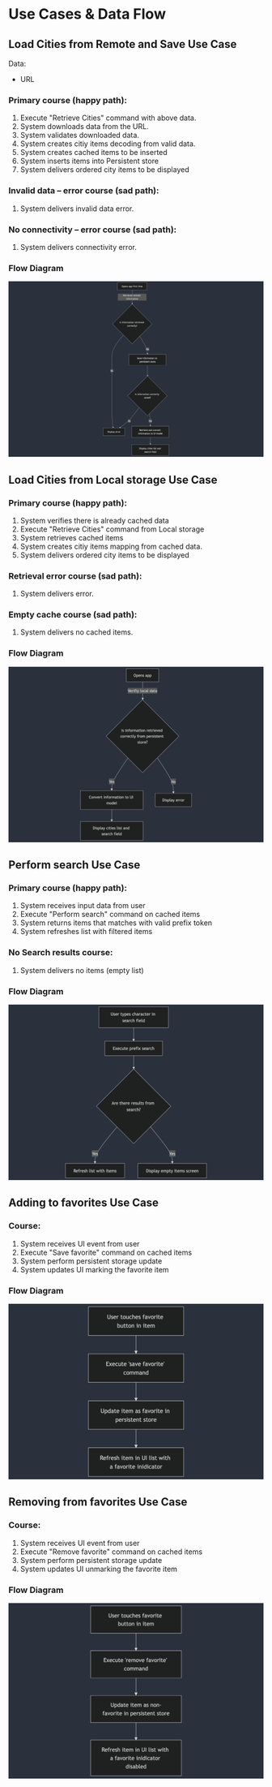 # Use Cases & Data Flow

## Load Cities from Remote and Save Use Case
Data:
-   URL

### Primary course (happy path):

1. Execute "Retrieve Cities" command with above data.
2. System downloads data from the URL.
3. System validates downloaded data.
4. System creates citiy items decoding from valid data.
5. System creates cached items to be inserted
6. System inserts items into Persistent store
7. System delivers ordered city items to be displayed

### Invalid data – error course (sad path):

1.  System delivers invalid data error.

### No connectivity – error course (sad path):

1.  System delivers connectivity error.

### Flow Diagram

![image](assets/LoadCitiesFromRemoteAndSaveUseCaseFlow.png "Load Cities from Remote and Save Use Case Flow Diagram")

## Load Cities from Local storage Use Case

### Primary course (happy path):

1. System verifies there is already cached data
2. Execute "Retrieve Cities" command from Local storage
3. System retrieves cached items
4. System creates citiy items mapping from cached data.
5. System delivers ordered city items to be displayed

### Retrieval error course (sad path):

1.  System delivers error.

### Empty cache course (sad path):

1.  System delivers no cached items.

### Flow Diagram

![image](assets/LoadCitiesFromLocalStorageUseCaseFlow.png "Load Cities from Local storage Use Case Flow Diagram")

## Perform search Use Case
### Primary course (happy path):
1. System receives input data from user
2. Execute "Perform search" command on cached items
3. System returns items that matches with valid prefix token
4. System refreshes list with filtered items

### No Search results course:
1. System delivers no items (empty list)

### Flow Diagram

![image](assets/PerformSearchUseCaseFlow.png "Perform search Use Case Flow Diagram")

## Adding to favorites Use Case
### Course:
1. System receives UI event from user
2. Execute "Save favorite" command on cached items
3. System perform persistent storage update
4. System updates UI marking the favorite item

### Flow Diagram

![image](assets/SaveToFavoritesUseCaseFlow.png "Adding to favorites Use Case Flow Diagram")

## Removing from favorites Use Case
### Course:
1. System receives UI event from user
2. Execute "Remove favorite" command on cached items
3. System perform persistent storage update
4. System updates UI unmarking the favorite item

### Flow Diagram

![image](assets/RemoveFromFavoriteUseCaseFlow.png "Removing from favorites Use Case Flow Diagram")
